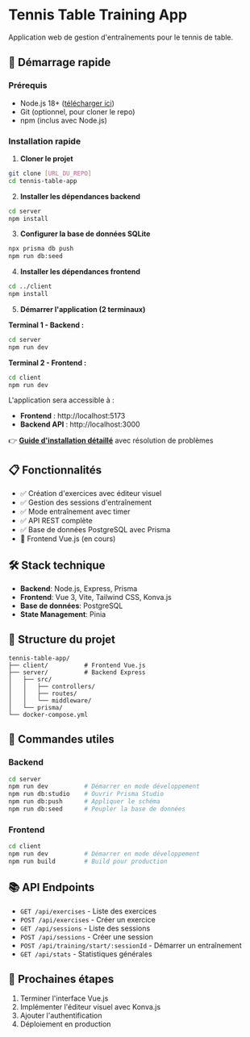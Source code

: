 # Tennis Table Training App

Application web de gestion d'entraînements pour le tennis de table.

## 🚀 Démarrage rapide

### Prérequis
- Node.js 18+ ([télécharger ici](https://nodejs.org))
- Git (optionnel, pour cloner le repo)
- npm (inclus avec Node.js)

### Installation rapide

1. **Cloner le projet**
```bash
git clone [URL_DU_REPO]
cd tennis-table-app
```

2. **Installer les dépendances backend**
```bash
cd server
npm install
```

3. **Configurer la base de données SQLite**
```bash
npx prisma db push
npm run db:seed
```

4. **Installer les dépendances frontend**
```bash
cd ../client
npm install
```

5. **Démarrer l'application (2 terminaux)**

**Terminal 1 - Backend :**
```bash
cd server
npm run dev
```

**Terminal 2 - Frontend :**
```bash
cd client
npm run dev
```

L'application sera accessible à :
- **Frontend** : http://localhost:5173
- **Backend API** : http://localhost:3000

👉 **[Guide d'installation détaillé](./docs/05-Guides/Installation.md)** avec résolution de problèmes

## 📋 Fonctionnalités

- ✅ Création d'exercices avec éditeur visuel
- ✅ Gestion des sessions d'entraînement
- ✅ Mode entraînement avec timer
- ✅ API REST complète
- ✅ Base de données PostgreSQL avec Prisma
- 🚧 Frontend Vue.js (en cours)

## 🛠 Stack technique

- **Backend**: Node.js, Express, Prisma
- **Frontend**: Vue 3, Vite, Tailwind CSS, Konva.js
- **Base de données**: PostgreSQL
- **State Management**: Pinia

## 📁 Structure du projet

```
tennis-table-app/
├── client/          # Frontend Vue.js
├── server/          # Backend Express
│   ├── src/
│   │   ├── controllers/
│   │   ├── routes/
│   │   └── middleware/
│   └── prisma/
└── docker-compose.yml
```

## 🔧 Commandes utiles

### Backend
```bash
cd server
npm run dev          # Démarrer en mode développement
npm run db:studio    # Ouvrir Prisma Studio
npm run db:push      # Appliquer le schéma
npm run db:seed      # Peupler la base de données
```

### Frontend
```bash
cd client
npm run dev          # Démarrer en mode développement
npm run build        # Build pour production
```

## 📚 API Endpoints

- `GET /api/exercises` - Liste des exercices
- `POST /api/exercises` - Créer un exercice
- `GET /api/sessions` - Liste des sessions
- `POST /api/sessions` - Créer une session
- `POST /api/training/start/:sessionId` - Démarrer un entraînement
- `GET /api/stats` - Statistiques générales

## 🎯 Prochaines étapes

1. Terminer l'interface Vue.js
2. Implémenter l'éditeur visuel avec Konva.js
3. Ajouter l'authentification
4. Déploiement en production